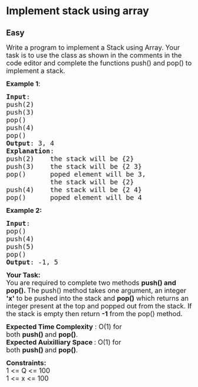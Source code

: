 # Implement stack using array
## Easy
<div class="problem-statement" style="user-select: auto;">
                <p style="user-select: auto;"></p><p style="user-select: auto;"><span style="font-size: 18px; user-select: auto;">Write a program to implement a Stack&nbsp;using Array. Your task is to use the class as shown in the comments in the code editor&nbsp;and complete&nbsp;the functions push() and pop() to implement a stack.&nbsp;</span></p>

<p style="user-select: auto;"><span style="font-size: 18px; user-select: auto;"><strong style="user-select: auto;">Example 1</strong>:</span></p>

<pre style="position: relative; user-select: auto;"><span style="font-size: 18px; user-select: auto;"><strong style="user-select: auto;">Input</strong>: 
push(2)
push(3)
pop()
push(4) 
pop()
<strong style="user-select: auto;">Output</strong>: 3, 4
<strong style="user-select: auto;">Explanation</strong>: 
push(2)    the stack will be {2}
push(3)    the stack will be {2 3}
pop()      poped element will be 3,
&nbsp;          the stack will be {2}
push(4)    the stack will be {2 4}
pop()      poped element will be 4</span><div class="open_grepper_editor" title="Edit &amp; Save To Grepper" style="user-select: auto;"></div></pre>

<p style="user-select: auto;"><span style="font-size: 18px; user-select: auto;"><strong style="user-select: auto;">Example 2:</strong></span></p>

<pre style="position: relative; user-select: auto;"><span style="font-size: 18px; user-select: auto;"><strong style="user-select: auto;">Input</strong>: 
pop()
push(4)
push(5)
pop()
<strong style="user-select: auto;">Output</strong>: -1, 5</span>
<div class="open_grepper_editor" title="Edit &amp; Save To Grepper" style="user-select: auto;"></div></pre>

<p style="user-select: auto;"><span style="font-size: 18px; user-select: auto;"><strong style="user-select: auto;">Your Task:</strong><br style="user-select: auto;">
You are required to complete two methods&nbsp;<strong style="user-select: auto;">push() and pop(). </strong>The push() method&nbsp;takes one argument, an integer <strong style="user-select: auto;">'x'</strong>&nbsp;to be pushed into the stack and&nbsp;<strong style="user-select: auto;">pop()</strong>&nbsp;which returns an integer present at the top and popped out from the stack. If the stack is empty then return <strong style="user-select: auto;">-1</strong> from the pop() method.</span></p>

<p style="user-select: auto;"><span style="font-size: 18px; user-select: auto;"><strong style="user-select: auto;">Expected Time Complexity</strong> : O(1) for both&nbsp;<strong style="user-select: auto;">push()&nbsp;</strong>and&nbsp;<strong style="user-select: auto;">pop()</strong>.</span><br style="user-select: auto;">
<span style="font-size: 18px; user-select: auto;"><strong style="user-select: auto;">Expected Auixilliary Space </strong>: O(1) for both&nbsp;<strong style="user-select: auto;">push()&nbsp;</strong>and&nbsp;<strong style="user-select: auto;">pop()</strong>.</span></p>

<p style="user-select: auto;"><span style="font-size: 18px; user-select: auto;"><strong style="user-select: auto;">Constraints:</strong><br style="user-select: auto;">
1 &lt;= Q &lt;= 100<br style="user-select: auto;">
1 &lt;= x &lt;= 100</span></p>
 <p style="user-select: auto;"></p>
            </div>
